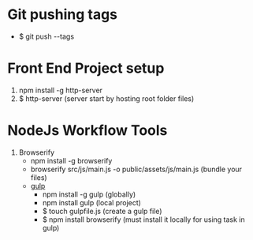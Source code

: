 # Git pushing tags
- $ git push --tags

# Front End Project setup
1. npm install -g http-server
2. $ http-server (server start by hosting root folder files)

# NodeJs Workflow Tools
1. Browserify
	- npm install -g browserify
	- browserify src/js/main.js -o public/assets/js/main.js (bundle your files)
	- [gulp](http://gulpjs.com) 
		- npm install -g gulp (globally)
		- npm install gulp (local project)
		- $ touch gulpfile.js (create a gulp file)
		- $ npm install browserify (must install it locally for using task in gulp)